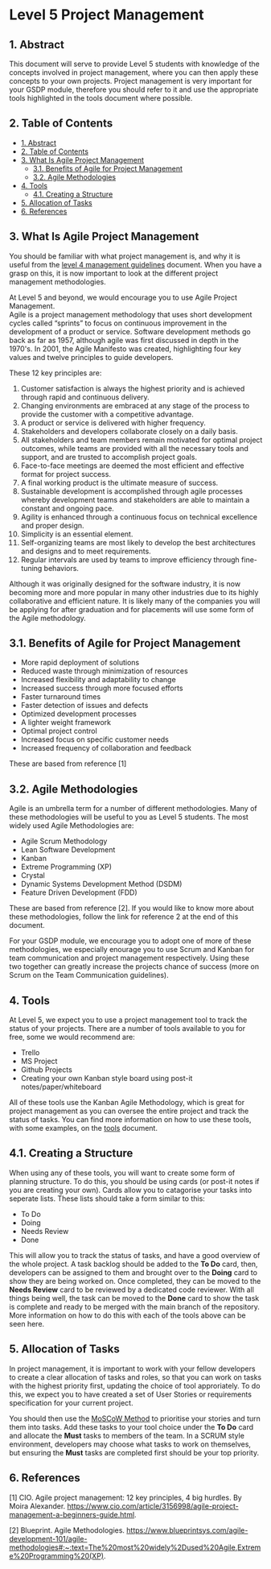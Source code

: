 # Level 5 Project Management

## 1. Abstract

This document will serve to provide Level 5 students with knowledge of the concepts involved in project management, where you can then apply these concepts to your own projects.
Project management is very important for your GSDP module, therefore you should refer to it and use the appropriate tools highlighted in the tools document where possible. 

## 2. Table of Contents

- [1. Abstract](#1-abstract)
- [2. Table of Contents](#2-table-of-contents)
- [3. What Is Agile Project Management](#3-what-is-agile-project-management)
  - [3.1. Benefits of Agile for Project Management](#31-benefits-of-agile-for-project-management)
  - [3.2. Agile Methodologies](#32-agile-methodologies)
- [4. Tools](#4-tools)
  - [4.1. Creating a Structure](#41-creating-a-structure)
- [5. Allocation of Tasks](#5-allocation-of-tasks)
- [6. References](#6-references)

## 3. What Is Agile Project Management

You should be familiar with what project management is, and why it is useful from the [level 4 management guidelines](/planning/project-management/level-4/level_4_management_guidelines.md) document. When you have a grasp on this, it is now important to look at the different project management methodologies.

At Level 5 and beyond, we would encourage you to use Agile Project Management.  
Agile is a project management methodology that uses short development cycles called “sprints” to focus on continuous improvement in the development of a product or service. Software development methods go back as far as 1957, although agile was first discussed in depth in the 1970's. In 2001, the Agile Manifesto was created, highlighting four key values and twelve principles to guide developers. 

These 12 key principles are:

1. Customer satisfaction is always the highest priority and is achieved through rapid and continuous delivery.
2. Changing environments are embraced at any stage of the process to provide the customer with a competitive advantage.
3. A product or service is delivered with higher frequency.
4. Stakeholders and developers collaborate closely on a daily basis.
5. All stakeholders and team members remain motivated for optimal project outcomes, while teams are provided with all the necessary tools and support, and are trusted to accomplish project goals.
6. Face-to-face meetings are deemed the most efficient and effective format for project success.
7. A final working product is the ultimate measure of success.
8. Sustainable development is accomplished through agile processes whereby development teams and stakeholders are able to maintain a constant and ongoing pace.
9. Agility is enhanced through a continuous focus on technical excellence and proper design.
10. Simplicity is an essential element.
11. Self-organizing teams are most likely to develop the best architectures and designs and to meet requirements.
12. Regular intervals are used by teams to improve efficiency through fine-tuning behaviors.

Although it was originally designed for the software industry, it is now becoming more and more popular in many other industries due to its highly collaborative and efficient nature. It is likely many of the companies you will be applying for after graduation and for placements will use some form of the Agile methodology.

## 3.1. Benefits of Agile for Project Management

* More rapid deployment of solutions
* Reduced waste through minimization of resources
* Increased flexibility and adaptability to change
* Increased success through more focused efforts
* Faster turnaround times
* Faster detection of issues and defects
* Optimized development processes
* A lighter weight framework
* Optimal project control
* Increased focus on specific customer needs
* Increased frequency of collaboration and feedback

These are based from reference [1]

## 3.2. Agile Methodologies

Agile is an umbrella term for a number of different methodologies. Many of these methodologies will be useful to you as Level 5 students. The most widely used Agile Methodologies are:

* Agile Scrum Methodology
* Lean Software Development
* Kanban
* Extreme Programming (XP)
* Crystal
* Dynamic Systems Development Method (DSDM)
* Feature Driven Development (FDD)

These are based from reference [2]. If you would like to know more about these methodologies, follow the link for reference 2 at the end of this document.

For your GSDP module, we encourage you to adopt one of more of these methodologies, we especially enourage you to use Scrum and Kanban for team communication and project management respectively. Using these two together can greatly increase the projects chance of success (more on Scrum on the Team Communication guidelines).

## 4. Tools

At Level 5, we expect you to use a project management tool to track the status of your projects. There are a number of tools available to you for free, some we would recommend are:

* Trello
* MS Project
* Github Projects
* Creating your own Kanban style board using post-it notes/paper/whiteboard

All of these tools use the Kanban Agile Methodology, which is great for project management as you can oversee the entire project and track the status of tasks.
You can find more information on how to use these tools, with some examples, on the [tools](/planning/project-management/tools/project_management_tools.md) document. 

## 4.1. Creating a Structure

When using any of these tools, you will want to create some form of planning structure. To do this, you should be using cards (or post-it notes if you are creating your own). 
Cards allow you to catagorise your tasks into seperate lists. These lists should take a form similar to this:

* To Do
* Doing
* Needs Review
* Done

This will allow you to track the status of tasks, and have a good overview of the whole project. A task backlog should be added to the **To Do** card, then, developers can be assigned to them and brought over to the **Doing** card to show they are being worked on.
Once completed, they can be moved to the **Needs Review** card to be reviewed by a dedicated code reviewer. With all things being well, the task can be moved to the **Done** card to show the task is complete and ready to be merged with the main branch of the repository. 
More information on how to do this with each of the tools above can be seen here.

## 5. Allocation of Tasks

In project management, it is important to work with your fellow developers to create a clear allocation of tasks and roles, so that you can work on tasks with the highest priority first, updating the choice of tool approriately. 
To do this, we expect you to have created a set of User Stories or requirements specification for your current project. 

You should then use the [MoSCoW Method](/modelling-analysis/level5/moscow_prioritisation_method.md) to prioritise your stories and turn them into tasks. 
Add these tasks to your tool choice under the **To Do** card and allocate the **Must** tasks to members of the team. In a SCRUM style environment, developers may choose what tasks to work on themselves, but ensuring the **Must** tasks are completed first should be your top priority.

## 6. References

[1] CIO. Agile project management: 12 key principles, 4 big hurdles. By Moira Alexander. <https://www.cio.com/article/3156998/agile-project-management-a-beginners-guide.html>.

[2] Blueprint. Agile Methodologies. <https://www.blueprintsys.com/agile-development-101/agile-methodologies#:~:text=The%20most%20widely%2Dused%20Agile,Extreme%20Programming%20(XP)>.

